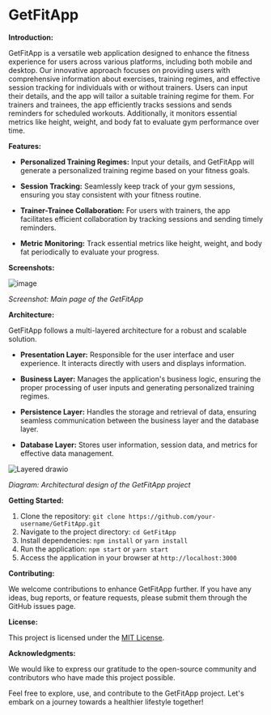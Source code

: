 # GetFitApp

**Introduction:**

GetFitApp is a versatile web application designed to enhance the fitness experience for users across various platforms, including both mobile and desktop. Our innovative approach focuses on providing users with comprehensive information about exercises, training regimes, and effective session tracking for individuals with or without trainers. Users can input their details, and the app will tailor a suitable training regime for them. For trainers and trainees, the app efficiently tracks sessions and sends reminders for scheduled workouts. Additionally, it monitors essential metrics like height, weight, and body fat to evaluate gym performance over time.

**Features:**

- **Personalized Training Regimes:** Input your details, and GetFitApp will generate a personalized training regime based on your fitness goals.

- **Session Tracking:** Seamlessly keep track of your gym sessions, ensuring you stay consistent with your fitness routine.

- **Trainer-Trainee Collaboration:** For users with trainers, the app facilitates efficient collaboration by tracking sessions and sending timely reminders.

- **Metric Monitoring:** Track essential metrics like height, weight, and body fat periodically to evaluate your progress.

**Screenshots:**

![image](https://github.com/Aswind-S-Varman/GetFitApp/assets/87195064/39720830-1ebc-4565-bb40-b95bd040d1e2)

*Screenshot: Main page of the GetFitApp*

**Architecture:**

GetFitApp follows a multi-layered architecture for a robust and scalable solution.

- **Presentation Layer:** Responsible for the user interface and user experience. It interacts directly with users and displays information. 

- **Business Layer:** Manages the application's business logic, ensuring the proper processing of user inputs and generating personalized training regimes.

- **Persistence Layer:** Handles the storage and retrieval of data, ensuring seamless communication between the business layer and the database layer.

- **Database Layer:** Stores user information, session data, and metrics for effective data management.

![Layered drawio](https://github.com/Aswind-S-Varman/GetFitApp/assets/87195064/6972c03b-b219-4098-9c9b-7879d7f6f6a6)

*Diagram: Architectural design of the GetFitApp project*

**Getting Started:**

1. Clone the repository: `git clone https://github.com/your-username/GetFitApp.git`
2. Navigate to the project directory: `cd GetFitApp`
3. Install dependencies: `npm install` or `yarn install`
4. Run the application: `npm start` or `yarn start`
5. Access the application in your browser at `http://localhost:3000`

**Contributing:**

We welcome contributions to enhance GetFitApp further. If you have any ideas, bug reports, or feature requests, please submit them through the GitHub issues page.

**License:**

This project is licensed under the [MIT License](LICENSE).

**Acknowledgments:**

We would like to express our gratitude to the open-source community and contributors who have made this project possible.

Feel free to explore, use, and contribute to the GetFitApp project. Let's embark on a journey towards a healthier lifestyle together!
